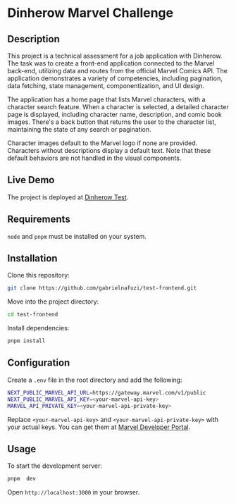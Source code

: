 # Dinherow Marvel Challenge

## Description

This project is a technical assessment for a job application with Dinherow. The task was to create a front-end application connected to the Marvel back-end, utilizing data and routes from the official Marvel Comics API. The application demonstrates a variety of competencies, including pagination, data fetching, state management, componentization, and UI design.

The application has a home page that lists Marvel characters, with a character search feature. When a character is selected, a detailed character page is displayed, including character name, description, and comic book images. There's a back button that returns the user to the character list, maintaining the state of any search or pagination.

Character images default to the Marvel logo if none are provided. Characters without descriptions display a default text. Note that these default behaviors are not handled in the visual components.

## Live Demo

The project is deployed at [Dinherow Test](https://dinherow-test.gabrielmoraes.dev).

## Requirements

`node` and `pnpm` must be installed on your system.

## Installation

Clone this repository:

```bash
git clone https://github.com/gabrielnafuzi/test-frontend.git
```

Move into the project directory:

```bash
cd test-frontend
```

Install dependencies:

```bash
pnpm install
```

## Configuration

Create a `.env` file in the root directory and add the following:

```bash
NEXT_PUBLIC_MARVEL_API_URL=https://gateway.marvel.com/v1/public
NEXT_PUBLIC_MARVEL_API_KEY=<your-marvel-api-key>
MARVEL_API_PRIVATE_KEY=<your-marvel-api-private-key>
```

Replace `<your-marvel-api-key>` and `<your-marvel-api-private-key>` with your actual keys.
You can get them at [Marvel Developer Portal](https://developer.marvel.com).

## Usage

To start the development server:

```bash
pnpm  dev
```

Open `http://localhost:3000` in your browser.
